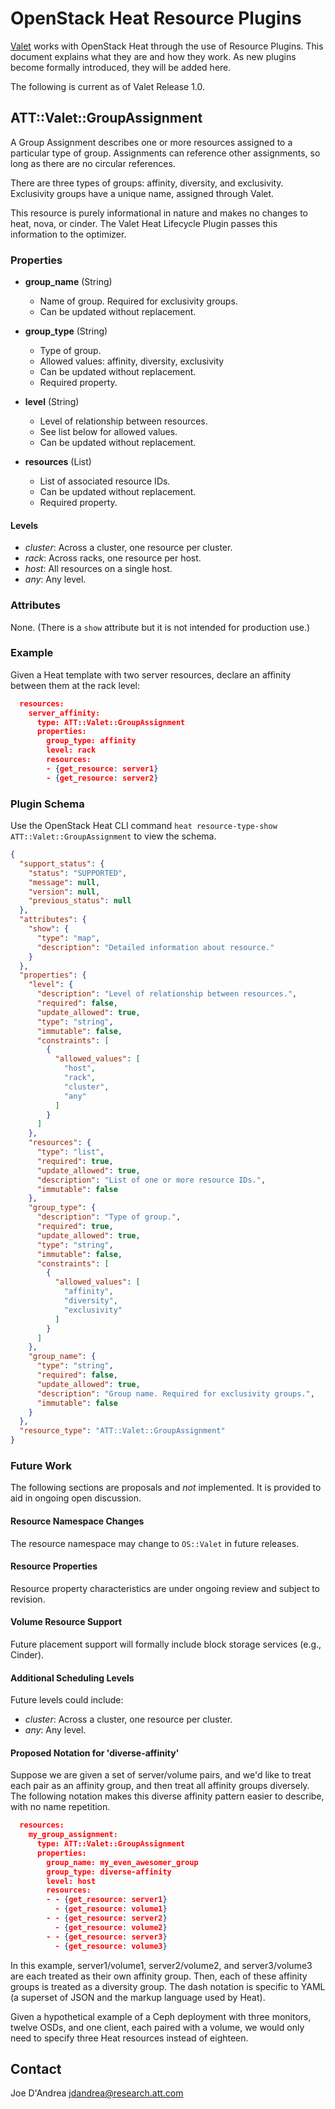 # OpenStack Heat Resource Plugins

[Valet](https://codecloud.web.att.com/plugins/servlet/readmeparser/display/ST_CLOUDQOS/allegro/atRef/refs/heads/master/renderFile/README.rst) works with OpenStack Heat through the use of Resource Plugins. This document explains what they are and how they work. As new plugins become formally introduced, they will be added here.

The following is current as of Valet Release 1.0.

## ATT::Valet::GroupAssignment

A Group Assignment describes one or more resources assigned
to a particular type of group. Assignments can reference other
assignments, so long as there are no circular references.

There are three types of groups: affinity, diversity, and
exclusivity. Exclusivity groups have a unique name, assigned
through Valet.

This resource is purely informational in nature and makes no
changes to heat, nova, or cinder. The Valet Heat Lifecycle
Plugin passes this information to the optimizer.

### Properties

- **group_name** (String)
  - Name of group. Required for exclusivity groups.
  - Can be updated without replacement.

- **group_type** (String)
  - Type of group.
  - Allowed values: affinity, diversity, exclusivity
  - Can be updated without replacement.
  - Required property.

- **level** (String)
  - Level of relationship between resources.
  - See list below for allowed values.
  - Can be updated without replacement.

- **resources** (List)
  - List of associated resource IDs.
  - Can be updated without replacement.
  - Required property.

#### Levels

- *cluster*: Across a cluster, one resource per cluster.
- *rack*: Across racks, one resource per host.
- *host*: All resources on a single host.
- *any*: Any level.

### Attributes

None. (There is a ``show`` attribute but it is not intended for production use.)

### Example

Given a Heat template with two server resources, declare an affinity between them at the rack level:

```json
  resources:
    server_affinity:
      type: ATT::Valet::GroupAssignment
      properties:
        group_type: affinity
        level: rack
        resources:
        - {get_resource: server1}
        - {get_resource: server2}
```

### Plugin Schema

Use the OpenStack Heat CLI command `heat resource-type-show ATT::Valet::GroupAssignment` to view the schema.

```json
{
  "support_status": {
    "status": "SUPPORTED", 
    "message": null, 
    "version": null, 
    "previous_status": null
  }, 
  "attributes": {
    "show": {
      "type": "map", 
      "description": "Detailed information about resource."
    }
  }, 
  "properties": {
    "level": {
      "description": "Level of relationship between resources.", 
      "required": false, 
      "update_allowed": true, 
      "type": "string", 
      "immutable": false, 
      "constraints": [
        {
          "allowed_values": [
            "host", 
            "rack", 
            "cluster", 
            "any"
          ]
        }
      ]
    }, 
    "resources": {
      "type": "list", 
      "required": true, 
      "update_allowed": true, 
      "description": "List of one or more resource IDs.", 
      "immutable": false
    }, 
    "group_type": {
      "description": "Type of group.", 
      "required": true, 
      "update_allowed": true, 
      "type": "string", 
      "immutable": false, 
      "constraints": [
        {
          "allowed_values": [
            "affinity", 
            "diversity", 
            "exclusivity"
          ]
        }
      ]
    }, 
    "group_name": {
      "type": "string", 
      "required": false, 
      "update_allowed": true, 
      "description": "Group name. Required for exclusivity groups.", 
      "immutable": false
    }
  }, 
  "resource_type": "ATT::Valet::GroupAssignment"
}
```

### Future Work

The following sections are proposals and *not* implemented. It is provided to aid in ongoing open discussion.

#### Resource Namespace Changes

The resource namespace may change to ``OS::Valet`` in future releases.

#### Resource Properties

Resource property characteristics are under ongoing review and subject to revision.

#### Volume Resource Support

Future placement support will formally include block storage services (e.g., Cinder).

#### Additional Scheduling Levels

Future levels could include:

- *cluster*: Across a cluster, one resource per cluster.
- *any*: Any level.

#### Proposed Notation for 'diverse-affinity'

Suppose we are given a set of server/volume pairs, and we'd like to treat each pair as an affinity group, and then treat all affinity groups diversely. The following notation makes this diverse affinity pattern easier to describe, with no name repetition.

```json
  resources:
    my_group_assignment:
      type: ATT::Valet::GroupAssignment
      properties:
        group_name: my_even_awesomer_group
        group_type: diverse-affinity
        level: host
        resources:
        - - {get_resource: server1}
          - {get_resource: volume1}
        - - {get_resource: server2}
          - {get_resource: volume2}
        - - {get_resource: server3}
          - {get_resource: volume3}
```

In this example, server1/volume1, server2/volume2, and server3/volume3 are each treated as their own affinity group. Then, each of these affinity groups is treated as a diversity group. The dash notation is specific to YAML (a superset of JSON and the markup language used by Heat).

Given a hypothetical example of a Ceph deployment with three monitors, twelve OSDs, and one client, each paired with a volume, we would only need to specify three Heat resources instead of eighteen.

## Contact

Joe D'Andrea <jdandrea@research.att.com>
